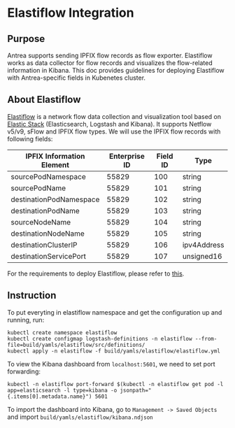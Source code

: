 # Elastiflow Integration
## Purpose
Antrea supports sending IPFIX flow records as flow exporter. Elastiflow works as data collector for flow records and visualizes the flow-related information in Kibana. This doc provides guidelines for deploying Elastiflow with Antrea-specific fields in Kubenetes cluster.  

## About Elastiflow
[Elastiflow](https://github.com/robcowart/elastiflow) is a network flow data collection and visualization tool based on [Elastic Stack](https://www.elastic.co/elastic-stack) (Elasticsearch, Logstash and Kibana). It supports Netflow v5/v9, sFlow and IPFIX flow types. We will use the IPFIX flow records with following fields:

 | IPFIX Information Element | Enterprise ID | Field ID | Type        |
 |---------------------------|---------------|----------|-------------|
 | sourcePodNamespace        | 55829         | 100      | string      |
 | sourcePodName             | 55829         | 101      | string      |
 | destinationPodNamespace   | 55829         | 102      | string      |
 | destinationPodName        | 55829         | 103      | string      |
 | sourceNodeName            | 55829         | 104      | string      |
 | destinationNodeName       | 55829         | 105      | string      |
 | destinationClusterIP      | 55829         | 106      | ipv4Address |
 | destinationServicePort    | 55829         | 107      | unsigned16  |
For the requirements to deploy Elastiflow, please refer to [this](https://github.com/robcowart/elastiflow/blob/master/INSTALL.md#requirements).

## Instruction
To put everyting in elastiflow namespace and get the configuration up and running, run:
```shell script
kubectl create namespace elastiflow
kubectl create configmap logstash-definitions -n elastiflow --from-file=build/yamls/elastiflow/src/definitions/
kubectl apply -n elastiflow -f build/yamls/elastiflow/elastiflow.yml
```
To view the Kibana dashboard from `localhost:5601`, we need to set port forwarding:
```shell script
kubectl -n elastiflow port-forward $(kubectl -n elastiflow get pod -l app=elasticsearch -l type=kibana -o jsonpath="{.items[0].metadata.name}") 5601
```
To import the dashboard into Kibana, go to `Management -> Saved Objects` and import `build/yamls/elastiflow/kibana.ndjson`